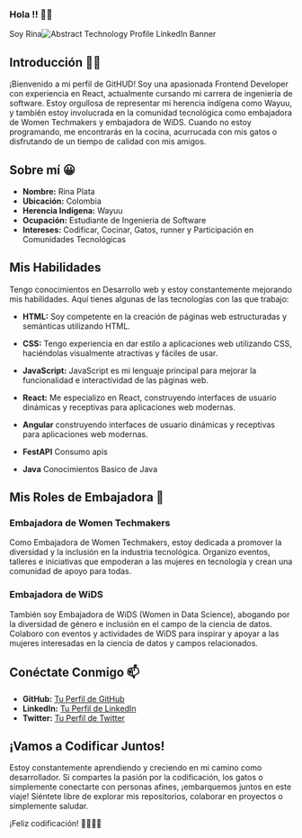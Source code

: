 ### Hola !! 👋🔭

Soy Rina![Abstract Technology Profile LinkedIn Banner](https://github.com/Rinaplata/Rinaplata/assets/55161289/2f46b784-9bdf-4f3b-b8b8-e6053690e252)


## Introducción 👩‍💻
¡Bienvenido a mi perfil de GitHUD! Soy una apasionada Frontend Developer con experiencia en React, actualmente cursando mi carrera de ingeniería de software. Estoy orgullosa de representar mi herencia indígena como Wayuu, y también estoy involucrada en la comunidad tecnológica como embajadora de Women Techmakers y embajadora de WiDS. Cuando no estoy programando, me encontrarás en la cocina, acurrucada con mis gatos o disfrutando de un tiempo de calidad con mis amigos.

## Sobre mí 😀

- **Nombre:** Rina Plata 
- **Ubicación:** Colombia 
- **Herencia Indígena:** Wayuu
- **Ocupación:** Estudiante de Ingeniería de Software
- **Intereses:** Codificar, Cocinar, Gatos, runner y  Participación en Comunidades Tecnológicas

## Mis Habilidades
 Tengo conocimientos en Desarrollo web y estoy constantemente mejorando mis habilidades. Aquí tienes algunas de las tecnologías con las que trabajo:

- **HTML:** Soy competente en la creación de páginas web estructuradas y semánticas utilizando HTML.

- **CSS:** Tengo experiencia en dar estilo a aplicaciones web utilizando CSS, haciéndolas visualmente atractivas y fáciles de usar.

- **JavaScript:** JavaScript es mi lenguaje principal para mejorar la funcionalidad e interactividad de las páginas web.

- **React:** Me especializo en React, construyendo interfaces de usuario dinámicas y receptivas para aplicaciones web modernas.

- **Angular** construyendo interfaces de usuario dinámicas y receptivas para aplicaciones web modernas.
 
- **FestAPI** Consumo apis

- **Java** Conocimientos Basico de Java

## Mis Roles de Embajadora 👯
### Embajadora de Women Techmakers
Como Embajadora de Women Techmakers, estoy dedicada a promover la diversidad y la inclusión en la industria tecnológica. Organizo eventos, talleres e iniciativas que empoderan a las mujeres en tecnología y crean una comunidad de apoyo para todas.

### Embajadora de WiDS
También soy Embajadora de WiDS (Women in Data Science), abogando por la diversidad de género e inclusión en el campo de la ciencia de datos. Colaboro con eventos y actividades de WiDS para inspirar y apoyar a las mujeres interesadas en la ciencia de datos y campos relacionados.

## Conéctate Conmigo 📫
- **GitHub:** [Tu Perfil de GitHub](https://github.com/Rinaplata)
- **LinkedIn:** [Tu Perfil de LinkedIn](https://www.linkedin.com/in/rina-plata/)
- **Twitter:** [Tu Perfil de Twitter](https://twitter.com/rina_plata)

## ¡Vamos a Codificar Juntos!
Estoy constantemente aprendiendo y creciendo en mi camino como desarrollador. Si compartes la pasión por la codificación, los gatos o simplemente conectarte con personas afines, ¡embarquemos juntos en este viaje! Siéntete libre de explorar mis repositorios, colaborar en proyectos o simplemente saludar.

¡Feliz codificación! 🚀🐱👩‍💻

